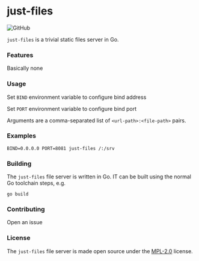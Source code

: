 # just-files

![GitHub](https://img.shields.io/github/license/shoenig/just-files?style=flat-square)

`just-files` is a trivial static files server in Go.

### Features

Basically none

### Usage

Set `BIND` environment variable to configure bind address

Set `PORT` environment variable to configure bind port

Arguments are a comma-separated list of `<url-path>:<file-path>` pairs.

### Examples

```shell
BIND=0.0.0.0 PORT=8081 just-files /:/srv
```

### Building

The `just-files` file server is written in Go. IT can be built using the normal Go toolchain steps, e.g.

```shell
go build
```

### Contributing

Open an issue

### License

The `just-files` file server is made open source under the [MPL-2.0](LICENSE) license.
